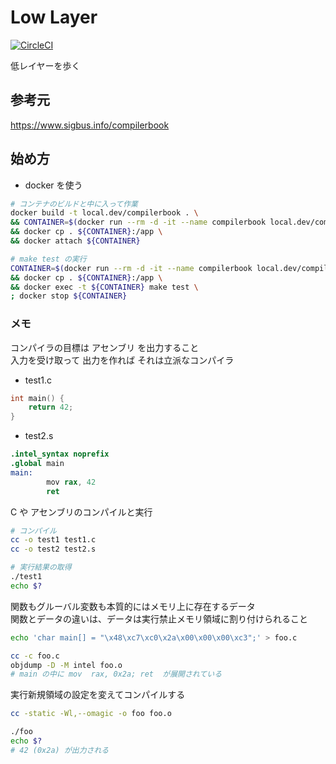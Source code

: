 Low Layer
=====

[![CircleCI](https://circleci.com/gh/Aofusa/ivcc.svg?style=svg)](https://circleci.com/gh/Aofusa/ivcc)


低レイヤーを歩く  


## 参考元  
https://www.sigbus.info/compilerbook  


## 始め方  

- docker を使う
```sh
# コンテナのビルドと中に入って作業
docker build -t local.dev/compilerbook . \
&& CONTAINER=$(docker run --rm -d -it --name compilerbook local.dev/compilerbook /bin/bash) \
&& docker cp . ${CONTAINER}:/app \
&& docker attach ${CONTAINER}

# make test の実行
CONTAINER=$(docker run --rm -d -it --name compilerbook local.dev/compilerbook /bin/bash) \
&& docker cp . ${CONTAINER}:/app \
&& docker exec -t ${CONTAINER} make test \
; docker stop ${CONTAINER}
```


### メモ  

コンパイラの目標は アセンブリ を出力すること  
入力を受け取って 出力を作れば それは立派なコンパイラ  

- test1.c  
```c
int main() {
    return 42;
}
```

- test2.s  
```s
.intel_syntax noprefix
.global main
main:
        mov rax, 42
        ret
```

C や アセンブリのコンパイルと実行  
```sh
# コンパイル
cc -o test1 test1.c
cc -o test2 test2.s

# 実行結果の取得
./test1
echo $?
```


関数もグルーバル変数も本質的にはメモリ上に存在するデータ  
関数とデータの違いは、データは実行禁止メモリ領域に割り付けられること  
```sh
echo 'char main[] = "\x48\xc7\xc0\x2a\x00\x00\x00\xc3";' > foo.c

cc -c foo.c
objdump -D -M intel foo.o
# main の中に mov  rax, 0x2a; ret  が展開されている
```

実行新規領域の設定を変えてコンパイルする  
```sh
cc -static -Wl,--omagic -o foo foo.o

./foo
echo $?
# 42 (0x2a) が出力される
```
